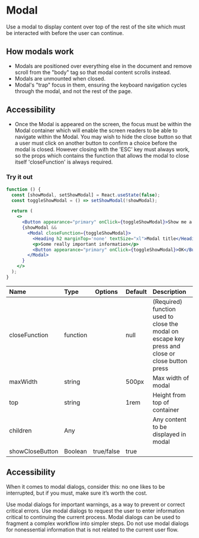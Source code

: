 # Modal

Use a modal to display content over top of the rest of the site which must be interacted with before the user can continue.

## How modals work

- Modals are positioned over everything else in the document and remove scroll from the "body" tag so that modal content scrolls instead.
- Modals are unmounted when closed.
- Modal's "trap" focus in them, ensuring the keyboard navigation cycles through the modal, and not the rest of the page.

## Accessibility

- Once the Modal is appeared on the screen, the focus must be within the Modal container which will enable the screen readers to be able to navigate within the Modal. You may wish to hide the close button so that a user must click on another button to confirm a choice before the modal is closed. However closing with the 'ESC' key must always work, so the props which contains the function that allows the modal to close itself 'closeFunction' is always required.

### Try it out

```.jsx
function () {
  const [showModal, setShowModal] = React.useState(false);
  const toggleShowModal = () => setShowModal(!showModal);

  return (
    <>
      <Button appearance="primary" onClick={toggleShowModal}>Show me a modal</Button>
      {showModal &&
        <Modal closeFunction={toggleShowModal}>
          <Heading h2 marginTop='none' textSize="xl">Modal title</Heading>
          <p>Some really important information</p>
          <Button appearance="primary" onClick={toggleShowModal}>OK</Button>
        </Modal>
      }
    </>
  );
}
```

| Name            | Type     |  Options   | Default | Description                                                                                     |
| :-------------- | :------- | :--------: | :------ | :---------------------------------------------------------------------------------------------- |
| closeFunction   | function |            | null    | (Required) function used to close the modal on escape key press and close or close button press |
| maxWidth        | string   |            | 500px   | Max width of modal                                                                              |
| top             | string   |            | 1rem    | Height from top of container                                                                    |
| children        | Any      |            |         | Any content to be displayed in modal                                                            |
| showCloseButton | Boolean  | true/false | true    |

## Accessibility

When it comes to modal dialogs, consider this: no one likes to be interrupted, but if you must, make sure it’s worth the cost.

Use modal dialogs for important warnings, as a way to prevent or correct critical errors.
Use modal dialogs to request the user to enter information critical to continuing the current process.
Modal dialogs can be used to fragment a complex workflow into simpler steps.
Do not use modal dialogs for nonessential information that is not related to the current user flow.
